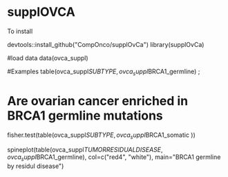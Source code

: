 # supplOVCA

To install

devtools::install_github("CompOnco/supplOvCa")
library(supplOvCa)

#load data
data(ovca_suppl)

#Examples
table(ovca_suppl$SUBTYPE, ovca_suppl$BRCA1_germline) ;

# Are ovarian cancer enriched in BRCA1 germline mutations
fisher.test(table(ovca_suppl$SUBTYPE, ovca_suppl$BRCA1_somatic ))

spineplot(table(ovca_suppl$TUMORRESIDUALDISEASE,ovca_suppl$BRCA1_germline), col=c("red4", "white"), main="BRCA1 germline by residul disease")
